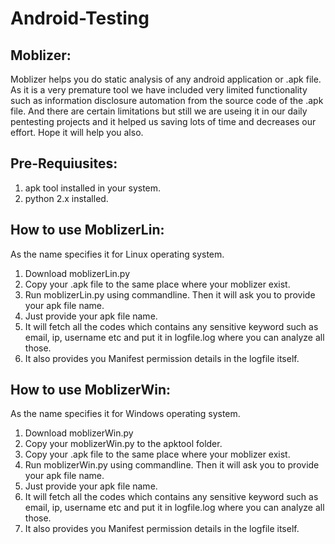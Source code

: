 Android-Testing
===============

Moblizer:
---------

Moblizer helps you do static analysis of any android application or .apk file. As it is a very premature tool we have included very limited functionality such as information disclosure automation from the source code of the .apk file. And there are certain limitations but still we are useing it in our daily pentesting projects and it helped us saving lots of time and decreases our effort. Hope it will help you also.


Pre-Requiusites:
----------------
1. apk tool installed in your system.
2. python 2.x installed.


How to use MoblizerLin:
-----------------------
As the name specifies it for Linux operating system.
1. Download moblizerLin.py 
2. Copy your .apk file to the same place where your moblizer exist.
3. Run moblizerLin.py using commandline. Then it will ask you to provide your apk file name.
4. Just provide your apk file name.
5. It will fetch all the codes which contains any sensitive keyword such as email, ip, username etc and put it in logfile.log where you can analyze all those.
6. It also provides you Manifest permission details in the logfile itself.


How to use MoblizerWin:
-----------------------
As the name specifies it for Windows operating system.
1. Download moblizerWin.py
2. Copy your moblizerWin.py to the apktool folder.
3. Copy your .apk file to the same place where your moblizer exist.
4. Run moblizerWin.py using commandline. Then it will ask you to provide your apk file name.
5. Just provide your apk file name.
6. It will fetch all the codes which contains any sensitive keyword such as email, ip, username etc and put it in logfile.log where you can analyze all those.
7. It also provides you Manifest permission details in the logfile itself.
